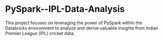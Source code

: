# PySpark--IPL-Data-Analysis
This project focuses on leveraging the power of PySpark within the Databricks environment to analyze and derive valuable insights from Indian Premier League (IPL) cricket data.
